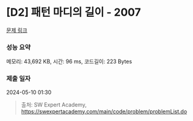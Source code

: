 # [D2] 패턴 마디의 길이 - 2007 

[문제 링크](https://swexpertacademy.com/main/code/problem/problemDetail.do?contestProbId=AV5P1kNKAl8DFAUq) 

### 성능 요약

메모리: 43,692 KB, 시간: 96 ms, 코드길이: 223 Bytes

### 제출 일자

2024-05-10 01:30



> 출처: SW Expert Academy, https://swexpertacademy.com/main/code/problem/problemList.do